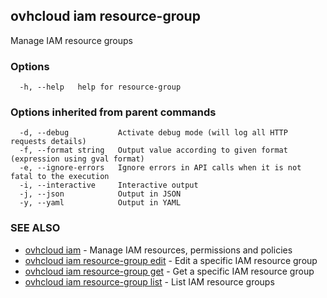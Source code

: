 ## ovhcloud iam resource-group

Manage IAM resource groups

### Options

```
  -h, --help   help for resource-group
```

### Options inherited from parent commands

```
  -d, --debug           Activate debug mode (will log all HTTP requests details)
  -f, --format string   Output value according to given format (expression using gval format)
  -e, --ignore-errors   Ignore errors in API calls when it is not fatal to the execution
  -i, --interactive     Interactive output
  -j, --json            Output in JSON
  -y, --yaml            Output in YAML
```

### SEE ALSO

* [ovhcloud iam](ovhcloud_iam.md)	 - Manage IAM resources, permissions and policies
* [ovhcloud iam resource-group edit](ovhcloud_iam_resource-group_edit.md)	 - Edit a specific IAM resource group
* [ovhcloud iam resource-group get](ovhcloud_iam_resource-group_get.md)	 - Get a specific IAM resource group
* [ovhcloud iam resource-group list](ovhcloud_iam_resource-group_list.md)	 - List IAM resource groups

